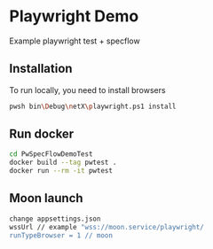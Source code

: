﻿# Playwright Demo

Example playwright test + specflow

## Installation

To run locally, you need to install browsers

```bash
pwsh bin\Debug\netX\playwright.ps1 install
```

## Run docker

```bash
cd PwSpecFlowDemoTest
docker build --tag pwtest .
docker run --rm -it pwtest
```

## Moon launch 

```bash
change appsettings.json
wssUrl // example "wss://moon.service/playwright/ 
runTypeBrowser = 1 // moon

```